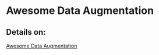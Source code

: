 # Awesome Data Augmentation
<h2>Details on:</h2><a href="https://brunokrinski.github.io/awesome-data-augmentation/">Awesome Data Augmentation</a>
